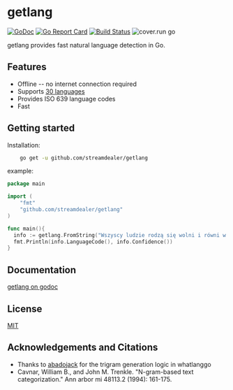 # getlang

[![GoDoc](https://godoc.org/github.com/rylans/getlang?status.svg)](https://godoc.org/github.com/rylans/getlang) [![Go Report Card](https://goreportcard.com/badge/github.com/rylans/getlang)](https://goreportcard.com/report/github.com/rylans/getlang) [![Build Status](https://travis-ci.org/rylans/getlang.svg?branch=master)](https://travis-ci.org/rylans/getlang) ![cover.run go](https://cover.run/go/github.com/rylans/getlang.svg?tag=golang-1.10)

getlang provides fast natural language detection in Go.

## Features

* Offline -- no internet connection required
* Supports [30 languages](https://github.com/rylans/getlang/blob/master/LANGUAGES.md)
* Provides ISO 639 language codes
* Fast

## Getting started

Installation:
```sh
    go get -u github.com/streamdealer/getlang
```

example:
```go
package main

import (
	"fmt"
	"github.com/streamdealer/getlang"
)

func main(){
  info := getlang.FromString("Wszyscy ludzie rodzą się wolni i równi w swojej godności i prawach")
  fmt.Println(info.LanguageCode(), info.Confidence())
}
```

## Documentation
[getlang on godoc](https://godoc.org/github.com/rylans/getlang)

## License
[MIT](https://github.com/rylans/getlang/blob/master/LICENSE)

## Acknowledgements and Citations
* Thanks to [abadojack](https://github.com/abadojack) for the trigram generation logic in whatlanggo
* Cavnar, William B., and John M. Trenkle. "N-gram-based text categorization." Ann arbor mi 48113.2 (1994): 161-175.
